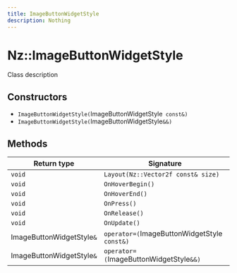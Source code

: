 ```yaml
---
title: ImageButtonWidgetStyle
description: Nothing
---
```


# Nz::ImageButtonWidgetStyle

Class description

## Constructors

- `ImageButtonWidgetStyle(`ImageButtonWidgetStyle` const&)`
- `ImageButtonWidgetStyle(`ImageButtonWidgetStyle`&&)`

## Methods

| Return type | Signature |
| ----------- | --------- |
| `void` | `Layout(Nz::Vector2f const& size)` |
| `void` | `OnHoverBegin()` |
| `void` | `OnHoverEnd()` |
| `void` | `OnPress()` |
| `void` | `OnRelease()` |
| `void` | `OnUpdate()` |
| ImageButtonWidgetStyle`&` | `operator=(`ImageButtonWidgetStyle` const&)` |
| ImageButtonWidgetStyle`&` | `operator=(`ImageButtonWidgetStyle`&&)` |
